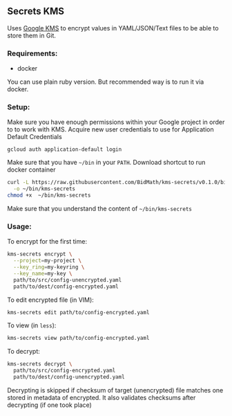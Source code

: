 Secrets KMS
-----------

Uses [Google KMS](https://cloud.google.com/kms/) to encrypt values in
YAML/JSON/Text files to be able to store them in Git.

### Requirements:

- docker

You can use plain ruby version. But recommended way is to run it via docker.

### Setup:

Make sure you have enough permissions within your Google project in order to
to work with KMS.
Acquire new user credentials to use for Application Default Credentials
```
gcloud auth application-default login
```

Make sure that you have `~/bin` in your `PATH`.
Download shortcut to run docker container
```bash
curl -L https://raw.githubusercontent.com/BidMath/kms-secrets/v0.1.0/bin/kms-secrets \
  -o ~/bin/kms-secrets
chmod +x  ~/bin/kms-secrets
```
Make sure that you understand the content of `~/bin/kms-secrets`

### Usage:

To encrypt for the first time:
```bash
kms-secrets encrypt \
  --project=my-project \
  --key_ring=my-keyring \
  --key_name=my-key \
  path/to/src/config-unencrypted.yaml
  path/to/dest/config-encrypted.yaml
```

To edit encrypted file (in VIM):
```bash
kms-secrets edit path/to/config-encrypted.yaml
```

To view (in `less`):
```bash
kms-secrets view path/to/config-encrypted.yaml
```

To decrypt:
```bash
kms-secrets decrypt \
  path/to/src/config-encrypted.yaml
  path/to/dest/config-unencrypted.yaml
```

Decrypting is skipped if checksum of target (unencrypted) file matches one
stored in metadata of encrypted.
It also validates checksums after decrypting (if one took place)
